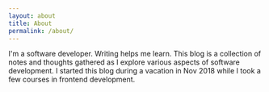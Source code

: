```yaml
---
layout: about
title: About
permalink: /about/
---
```


I'm a software developer. Writing helps me learn. This blog is a collection of notes and thoughts
gathered as I explore various aspects of software development.
I started this blog during a vacation in Nov 2018 while I took a few courses in frontend
 development.

